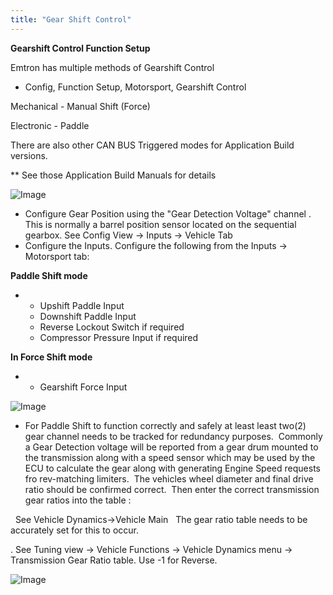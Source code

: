 ```yaml
---
title: "Gear Shift Control"
---
```


**Gearshift Control Function Setup**


Emtron has multiple methods of Gearshift Control


* Config, Function Setup, Motorsport, Gearshift Control


Mechanical - Manual Shift (Force)

Electronic - Paddle


There are also other CAN BUS Triggered modes for Application Build versions. &nbsp;

\*\* See those Application Build Manuals for details


![Image](</lib/NewItem686.png>)


* Configure Gear Position using the "Gear Detection Voltage" channel . This is normally a barrel position sensor located on the sequential gearbox. See Config View -\> Inputs -\> Vehicle Tab
* Configure the Inputs. Configure the following from the Inputs -\> Motorsport tab:

**Paddle Shift mode**&nbsp;

* &nbsp;
  * Upshift Paddle Input
  * Downshift Paddle Input
  * Reverse Lockout Switch if required
  * Compressor Pressure Input if required


**In Force Shift mode**&nbsp;

* &nbsp;
  * Gearshift Force Input


![Image](</lib/Untitled93.png>)




* For Paddle Shift to function correctly and safely at least least two(2) gear channel needs to be tracked for redundancy purposes.&nbsp; Commonly a Gear Detection voltage will be reported from a gear drum mounted to the transmission along with a speed sensor which may be used by the ECU to calculate the gear along with generating Engine Speed requests fro rev-matching limiters.&nbsp; The vehicles wheel diameter and final drive ratio should be confirmed correct.&nbsp; Then enter the correct transmission gear ratios into the table :

&nbsp; See Vehicle Dynamics-\>Vehicle Main &nbsp; The gear ratio table needs to be accurately set for this to occur. &nbsp;

. See Tuning view -\> Vehicle Functions -\> Vehicle Dynamics menu -\> Transmission Gear Ratio table. Use -1 for Reverse.


![Image](</lib/Untitled94.png>)









